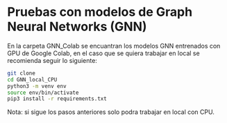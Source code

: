 # Pruebas con modelos de Graph Neural Networks (GNN)

En la carpeta GNN_Colab se encuantran los modelos GNN entrenados con GPU de Google Colab, en el caso que se quiera trabajar en local se recomienda seguir lo siguiente:

```sh
git clone
cd GNN_local_CPU
python3 -m venv env
source env/bin/activate
pip3 install -r requirements.txt
```
Nota: si sigue los pasos anteriores solo podra trabajar en local con CPU.